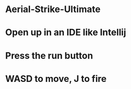 # Aerial-Strike-Ultimate
# Open up in an IDE like Intellij
# Press the run button
# WASD to move, J to fire
